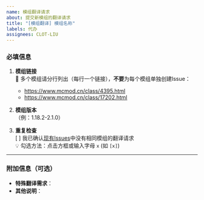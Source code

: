 ```yaml
---
name: 模组翻译请求
about: 提交新模组的翻译请求
title: "[模组翻译] 模组名称"
labels: 代办
assignees: CLOT-LIU
---
```


### 必填信息
1. **模组链接**  
   📌 多个模组请分行列出（每行一个链接），**不要**为每个模组单独创建Issue：
   - https://www.mcmod.cn/class/4395.html
   - https://www.mcmod.cn/class/17202.html

2. **模组版本**  
   （例：1.18.2-2.1.0）

3. **重复检查**  
   [ ] 我已确认[现有Issues](https://github.com/当前仓库地址/issues?q=is%3Aissue)中没有相同模组的翻译请求  
   💡 勾选方法：点击方框或输入字母 `x` (如 `[x]`)

---

### 附加信息（可选）
- **特殊翻译需求**：
- **其他说明**：
